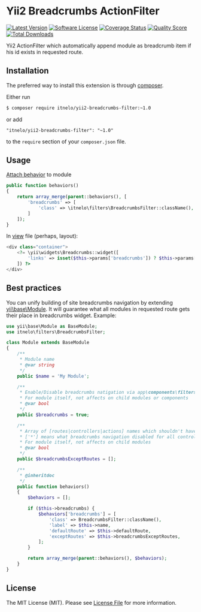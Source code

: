 # Yii2 Breadcrumbs ActionFilter

[![Latest Version](https://img.shields.io/github/tag/itnelo/yii2-breadcrumbs-filter.svg?style=flat-square&label=release)](https://github.com/itnelo/yii2-breadcrumbs-filter/tags)
[![Software License](https://img.shields.io/badge/license-MIT-brightgreen.svg?style=flat-square)](LICENSE.md)
[![Coverage Status](https://img.shields.io/scrutinizer/coverage/g/itnelo/yii2-breadcrumbs-filter.svg?style=flat-square)](https://scrutinizer-ci.com/g/itnelo/yii2-breadcrumbs-filter/code-structure)
[![Quality Score](https://img.shields.io/scrutinizer/g/itnelo/yii2-breadcrumbs-filter.svg?style=flat-square)](https://scrutinizer-ci.com/g/itnelo/yii2-breadcrumbs-filter)
[![Total Downloads](https://img.shields.io/packagist/dt/itnelo/yii2-breadcrumbs-filter.svg?style=flat-square)](https://packagist.org/packages/itnelo/yii2-breadcrumbs-filter)

Yii2 ActionFilter which automatically append module as breadcrumb item if his id exists in requested route.

## Installation

The preferred way to install this extension is through [composer](http://getcomposer.org/download/).

Either run

```bash
$ composer require itnelo/yii2-breadcrumbs-filter:~1.0
```

or add

```
"itnelo/yii2-breadcrumbs-filter": "~1.0"
```

to the `require` section of your `composer.json` file.

## Usage

[Attach behavior](http://www.yiiframework.com/doc-2.0/guide-concept-behaviors.html#attaching-behaviors) to module

```PHP
public function behaviors()
{
    return array_merge(parent::behaviors(), [
        'breadcrumbs' => [
            'class' => \itnelo\filters\BreadcrumbsFilter::className(),
        ]
    ]);
}
```

In [view](https://github.com/yiisoft/yii2/blob/master/docs/guide/structure-views.md) file (perhaps, layout):

```PHP
<div class="container">
    <?= \yii\widgets\Breadcrumbs::widget([
        'links' => isset($this->params['breadcrumbs']) ? $this->params['breadcrumbs'] : [],
    ]) ?>
</div>
```

## Best practices

You can unify building of site breadcrumbs navigation by extending [yii\base\Module](http://www.yiiframework.com/doc-2.0/yii-base-module.html).
It will guarantee what all modules in requested route gets their place in breadcrumbs widget. Example:

```PHP
use yii\base\Module as BaseModule;
use itnelo\filters\BreadcrumbsFilter;

class Module extends BaseModule
{
    /**
     * Module name
     * @var string
     */
    public $name = 'My Module';

    /**
     * Enable/Disable breadcrumbs natigation via app\components\filters\BreadcrumbsFilter
     * For module itself, not affects on child modules or components
     * @var bool
     */
    public $breadcrumbs = true;

    /**
     * Array of [routes|controllers|actions] names which shouldn't have breadcrumbs
     * ['*'] means what breadcrumbs navigation disabled for all controllers and actions (direct childs)
     * For module itself, not affects on child modules
     * @var bool
     */
    public $breadcrumbsExceptRoutes = [];

    /**
     * @inheritdoc
     */
    public function behaviors()
    {
        $behaviors = [];

        if ($this->breadcrumbs) {
            $behaviors['breadcrumbs'] = [
                'class' => BreadcrumbsFilter::className(),
                'label' => $this->name,
                'defaultRoute' => $this->defaultRoute,
                'exceptRoutes' => $this->breadcrumbsExceptRoutes,
            ];
        }

        return array_merge(parent::behaviors(), $behaviors);
    }
}
```

## License

The MIT License (MIT). Please see [License File](LICENSE.md) for more information.